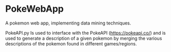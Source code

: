 # PokeWebApp
A pokemon web app, implementing data mining techniques.

PokeAPI.py
Is used to interface with the PokeAPI (https://pokeapi.co/) and is used to generate a description of a given pokemon by merging the various descriptions of the pokemon found in different games/regions.

